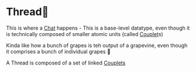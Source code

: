 # Thread🌿

This is where a [Chat](Chat.md) happens - This is a base-level datatype, even though it is technically composed of smaller atomic units (called [Couplet](Couplet.md)s)

Kinda like how a bunch of grapes is teh output of a grapevine, even though it comprises a bunch of individual grapes 🍇

A Thread is composed of a set of linked [Couplets](Couplet.md)
